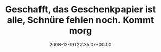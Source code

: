 ---
retweeted: false
source: <a href="http://twitter.com" rel="nofollow">Twitter Web Client</a>
entities:
  hashtags: []
  symbols: []
  user_mentions: []
  urls: []
display_text_range:
- '0'
- '130'
favorite_count: '0'
id_str: '1068017712'
truncated: false
retweet_count: '0'
id: '1068017712'
created_at: Fri Dec 19 22:35:07 +0000 2008
favorited: false
full_text: Geschafft, das Geschenkpapier ist alle, Schnüre fehlen noch. Kommt morgen.
  Hör derweil ins neue Bring me the Horizon Album rein...
lang: de
tags:
- pesos/twitter
date: '2008-12-19T22:35:07+00:00'
src: https://twitter.com/bascht/status/1068017712
original_url: https://twitter.com/bascht/status/1068017712
type: twitter_tweet
text: Geschafft, das Geschenkpapier ist alle, Schnüre fehlen noch. Kommt morgen. Hör
  derweil ins neue Bring me the Horizon Album rein...
title: Geschafft, das Geschenkpapier ist alle, Schnüre fehlen noch. Kommt morg

---